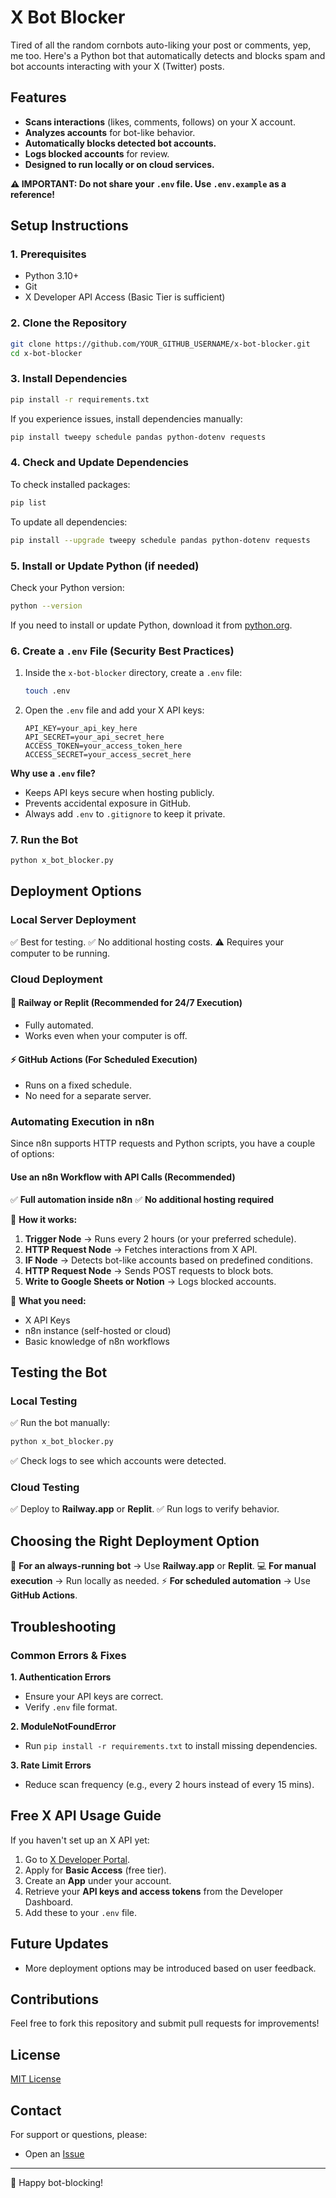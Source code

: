 # X Bot Blocker

Tired of all the random cornbots auto-liking your post or comments, yep, me too. 
Here's a Python bot that automatically detects and blocks spam and bot accounts interacting with your X (Twitter) posts.

## Features
- **Scans interactions** (likes, comments, follows) on your X account.
- **Analyzes accounts** for bot-like behavior.
- **Automatically blocks detected bot accounts.**
- **Logs blocked accounts** for review.
- **Designed to run locally or on cloud services.**

**⚠ IMPORTANT: Do not share your `.env` file. Use `.env.example` as a reference!**

## Setup Instructions

### 1. Prerequisites
- Python 3.10+
- Git
- X Developer API Access (Basic Tier is sufficient)

### 2. Clone the Repository
```bash
git clone https://github.com/YOUR_GITHUB_USERNAME/x-bot-blocker.git
cd x-bot-blocker
```

### 3. Install Dependencies
```bash
pip install -r requirements.txt
```
If you experience issues, install dependencies manually:
```bash
pip install tweepy schedule pandas python-dotenv requests
```

### 4. Check and Update Dependencies
To check installed packages:
```bash
pip list
```
To update all dependencies:
```bash
pip install --upgrade tweepy schedule pandas python-dotenv requests
```

### 5. Install or Update Python (if needed)
Check your Python version:
```bash
python --version
```
If you need to install or update Python, download it from [python.org](https://www.python.org/downloads/).

### 6. Create a `.env` File (Security Best Practices)
1. Inside the `x-bot-blocker` directory, create a `.env` file:
   ```bash
   touch .env
   ```
2. Open the `.env` file and add your X API keys:
   ```
   API_KEY=your_api_key_here
   API_SECRET=your_api_secret_here
   ACCESS_TOKEN=your_access_token_here
   ACCESS_SECRET=your_access_secret_here
   ```
**Why use a `.env` file?**
- Keeps API keys secure when hosting publicly.
- Prevents accidental exposure in GitHub.
- Always add `.env` to `.gitignore` to keep it private.

### 7. Run the Bot
```bash
python x_bot_blocker.py
```

## Deployment Options

### Local Server Deployment
✅ Best for testing.
✅ No additional hosting costs.
⚠ Requires your computer to be running.

### Cloud Deployment
#### 🚀 Railway or Replit (Recommended for 24/7 Execution)
- Fully automated.
- Works even when your computer is off.

#### ⚡ GitHub Actions (For Scheduled Execution)
- Runs on a fixed schedule.
- No need for a separate server.

### Automating Execution in n8n
Since n8n supports HTTP requests and Python scripts, you have a couple of options:
#### **Use an n8n Workflow with API Calls (Recommended)**
✅ **Full automation inside n8n**
✅ **No additional hosting required**

🚀 **How it works:**
1. **Trigger Node** → Runs every 2 hours (or your preferred schedule).
2. **HTTP Request Node** → Fetches interactions from X API.
3. **IF Node** → Detects bot-like accounts based on predefined conditions.
4. **HTTP Request Node** → Sends POST requests to block bots.
5. **Write to Google Sheets or Notion** → Logs blocked accounts.

🔹 **What you need:**
- X API Keys
- n8n instance (self-hosted or cloud)
- Basic knowledge of n8n workflows

## Testing the Bot
### Local Testing
✅ Run the bot manually:
```bash
python x_bot_blocker.py
```
✅ Check logs to see which accounts were detected.

### Cloud Testing
✅ Deploy to **Railway.app** or **Replit**.
✅ Run logs to verify behavior.

## Choosing the Right Deployment Option
🚀 **For an always-running bot** → Use **Railway.app** or **Replit**.
💻 **For manual execution** → Run locally as needed.
⚡ **For scheduled automation** → Use **GitHub Actions**.

## Troubleshooting
### Common Errors & Fixes
**1. Authentication Errors**
- Ensure your API keys are correct.
- Verify `.env` file format.

**2. ModuleNotFoundError**
- Run `pip install -r requirements.txt` to install missing dependencies.

**3. Rate Limit Errors**
- Reduce scan frequency (e.g., every 2 hours instead of every 15 mins).

## Free X API Usage Guide
If you haven't set up an X API yet:
1. Go to [X Developer Portal](https://developer.twitter.com/).
2. Apply for **Basic Access** (free tier).
3. Create an **App** under your account.
4. Retrieve your **API keys and access tokens** from the Developer Dashboard.
5. Add these to your `.env` file.

## Future Updates
- More deployment options may be introduced based on user feedback.

## Contributions
Feel free to fork this repository and submit pull requests for improvements!

## License
[MIT License](LICENSE)

## Contact
For support or questions, please:
- Open an [Issue](https://github.com/curious-keeper/x-bot-blocker/issues)


---
🚀 Happy bot-blocking!

